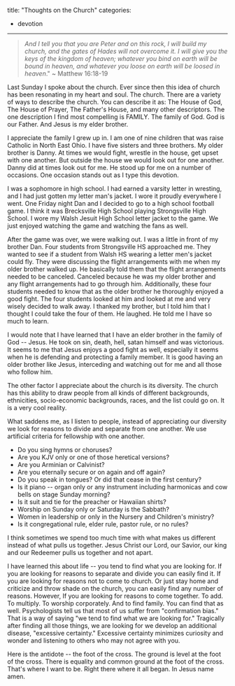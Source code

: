 title: "Thoughts on the Church"
categories:
- devotion
---
> *And I tell you that you are Peter and on this rock, I will build my church, and the gates of Hades will not overcome it. I will give you the keys of the kingdom of heaven; whatever you bind on earth will be bound in heaven, and whatever you loose on earth will be loosed in heaven*." ~ Matthew 16:18-19
  
Last Sunday I spoke about the church. Ever since then this idea of church has been resonating in my heart and soul. The church. There are a variety of ways to describe the church. You can describe it as: The House of God, The House of Prayer, The Father's House, and many other descriptors. The one description I find most compelling is FAMILY. The family of God. God is our Father. And Jesus is my elder brother. 
  
I appreciate the family I grew up in. I am one of nine children that was raise Catholic in North East Ohio. I have five sisters and three brothers. My older brother is Danny. At times we would fight, wrestle in the house, get upset with one another. But outside the house we would look out for one another. Danny did at times look out for me. He stood up for me on a number of occasions. One occasion stands out as I type this devotion.
  
I was a sophomore in high school. I had earned a varsity letter in wresting, and I had just gotten my letter man's jacket. I wore it proudly everywhere I went. One Friday night Dan and I decided to go to a high school football game. I think it was Brecksville High School playing Strongsville High School. I wore my Walsh Jesuit High School letter jacket to the game. We just enjoyed watching the game and watching the fans as well.
  
After the game was over, we were walking out. I was a little in front of my brother Dan. Four students from Strongsville HS approached me. They wanted to see if a student from Walsh HS wearing a letter men's jacket could fly. They were discussing the flight arrangements with me when my older brother walked up. He basically told them that the flight arrangements needed to be canceled. Canceled because he was my older brother and any flight arrangements had to go through him. Additionally, these four students needed to know that as the older brother he thoroughly enjoyed a good fight. The four students looked at him and looked at me and very wisely decided to walk away. I thanked my brother, but I told him that I thought I could take the four of them. He laughed. He told me I have so much to learn.
  
I would note that I have learned that I have an elder brother in the family of God -- Jesus. He took on sin, death, hell, satan himself and was victorious. It seems to me that Jesus enjoys a good fight as well, especially it seems when he is defending and protecting a family member. It is good having an older brother like Jesus, interceding and watching out for me and all those who follow him.
  
The other factor I appreciate about the church is its diversity. The church has this ability to draw people from all kinds of different backgrounds, ethnicities, socio-economic backgrounds, races, and the list could go on. It is a very cool reality. 
  
What saddens me, as I listen to people, instead of appreciating our diversity we look for reasons to divide and separate from one another. We use artificial criteria for fellowship with one another.

-   Do you sing hymns or choruses?
-   Are you KJV only or one of those heretical versions?
-   Are you Arminian or Calvinist?
-   Are you eternally secure or on again and off again?
-   Do you speak in tongues? Or did that cease in the first century?
-   Is it piano -- organ only or any instrument including harmonicas and cow bells on stage Sunday morning?
-   Is it suit and tie for the preacher or Hawaiian shirts?
-   Worship on Sunday only or Saturday is the Sabbath?
-   Women in leadership or only in the Nursery and Children's ministry?
-   Is it congregational rule, elder rule, pastor rule, or no rules?
  
I think sometimes we spend too much time with what makes us different instead of what pulls us together. Jesus Christ our Lord, our Savior, our king and our Redeemer pulls us together and not apart. 
  
I have learned this about life -- you tend to find what you are looking for. If you are looking for reasons to separate and divide you can easily find it. If you are looking for reasons not to come to church. Or just stay home and criticize and throw shade on the church, you can easily find any number of reasons. However, If you are looking for reasons to come together. To add. To multiply. To worship corporately. And to find family. You can find that as well. Psychologists tell us that most of us suffer from "confirmation bias." That is a way of saying "we tend to find what we are looking for." Tragically after finding all those things, we are looking for we develop an additional disease, "excessive certainty." Excessive certainty minimizes curiosity and wonder and listening to others who may not agree with you.
  
Here is the antidote -- the foot of the cross. The ground is level at the foot of the cross. There is equality and common ground at the foot of the cross. That's where I want to be. Right there where it all began. In Jesus name amen.